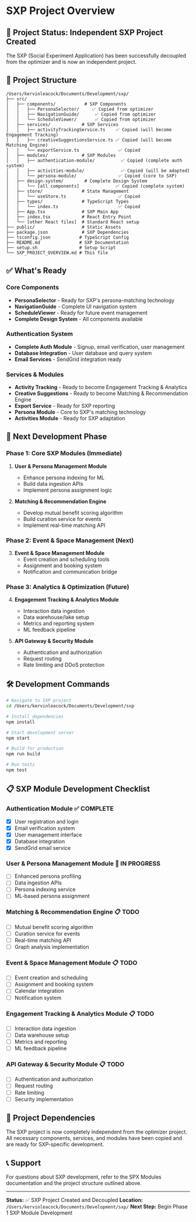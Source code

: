 # SXP Project Overview

## 🎯 Project Status: Independent SXP Project Created

The SXP (Social Experiment Application) has been successfully decoupled from the optimizer and is now an independent project.

## 📁 Project Structure

```
/Users/kervinleacock/Documents/Development/sxp/
├── src/
│   ├── components/           # SXP Components
│   │   ├── PersonaSelector/     ✅ Copied from optimizer
│   │   ├── NavigationGuide/      ✅ Copied from optimizer
│   │   └── ScheduleViewer/       ✅ Copied from optimizer
│   ├── services/            # SXP Services
│   │   ├── activityTrackingService.ts    ✅ Copied (will become Engagement Tracking)
│   │   ├── creativeSuggestionsService.ts ✅ Copied (will become Matching Engine)
│   │   └── exportService.ts               ✅ Copied
│   ├── modules/             # SXP Modules
│   │   ├── authentication-module/          ✅ Copied (complete auth system)
│   │   ├── activities-module/              ✅ Copied (will be adapted)
│   │   └── persona-module/                ✅ Copied (core to SXP)
│   ├── design-system/        # Complete Design System
│   │   └── [all components]              ✅ Copied (complete system)
│   ├── store/               # State Management
│   │   └── useStore.ts                    ✅ Copied
│   ├── types/               # TypeScript Types
│   │   └── index.ts                       ✅ Copied
│   ├── App.tsx              # SXP Main App
│   ├── index.tsx            # React Entry Point
│   └── [other React files]  # Standard React setup
├── public/                  # Static Assets
├── package.json             # SXP Dependencies
├── tsconfig.json           # TypeScript Config
├── README.md               # SXP Documentation
├── setup.sh                # Setup Script
└── SXP_PROJECT_OVERVIEW.md # This file
```

## ✅ What's Ready

### **Core Components**
- **PersonaSelector** - Ready for SXP's persona-matching technology
- **NavigationGuide** - Complete UI navigation system
- **ScheduleViewer** - Ready for future event management
- **Complete Design System** - All components available

### **Authentication System**
- **Complete Auth Module** - Signup, email verification, user management
- **Database Integration** - User database and query system
- **Email Services** - SendGrid integration ready

### **Services & Modules**
- **Activity Tracking** - Ready to become Engagement Tracking & Analytics
- **Creative Suggestions** - Ready to become Matching & Recommendation Engine
- **Export Service** - Ready for SXP reporting
- **Persona Module** - Core to SXP's matching technology
- **Activities Module** - Ready for SXP adaptation

## 🚀 Next Development Phase

### **Phase 1: Core SXP Modules (Immediate)**
1. **User & Persona Management Module**
   - Enhance persona indexing for ML
   - Build data ingestion APIs
   - Implement persona assignment logic

2. **Matching & Recommendation Engine**
   - Develop mutual benefit scoring algorithm
   - Build curation service for events
   - Implement real-time matching API

### **Phase 2: Event & Space Management (Next)**
3. **Event & Space Management Module**
   - Event creation and scheduling tools
   - Assignment and booking system
   - Notification and communication bridge

### **Phase 3: Analytics & Optimization (Future)**
4. **Engagement Tracking & Analytics Module**
   - Interaction data ingestion
   - Data warehouse/lake setup
   - Metrics and reporting system
   - ML feedback pipeline

5. **API Gateway & Security Module**
   - Authentication and authorization
   - Request routing
   - Rate limiting and DDoS protection

## 🛠️ Development Commands

```bash
# Navigate to SXP project
cd /Users/kervinleacock/Documents/Development/sxp

# Install dependencies
npm install

# Start development server
npm start

# Build for production
npm run build

# Run tests
npm test
```

## 📋 SXP Module Development Checklist

### **Authentication Module** ✅ COMPLETE
- [x] User registration and login
- [x] Email verification system
- [x] User management interface
- [x] Database integration
- [x] SendGrid email service

### **User & Persona Management Module** 🔄 IN PROGRESS
- [ ] Enhanced persona profiling
- [ ] Data ingestion APIs
- [ ] Persona indexing service
- [ ] ML-based persona assignment

### **Matching & Recommendation Engine** 📋 TODO
- [ ] Mutual benefit scoring algorithm
- [ ] Curation service for events
- [ ] Real-time matching API
- [ ] Graph analysis implementation

### **Event & Space Management Module** 📋 TODO
- [ ] Event creation and scheduling
- [ ] Assignment and booking system
- [ ] Calendar integration
- [ ] Notification system

### **Engagement Tracking & Analytics Module** 📋 TODO
- [ ] Interaction data ingestion
- [ ] Data warehouse setup
- [ ] Metrics and reporting
- [ ] ML feedback pipeline

### **API Gateway & Security Module** 📋 TODO
- [ ] Authentication and authorization
- [ ] Request routing
- [ ] Rate limiting
- [ ] Security implementation

## 🔗 Project Dependencies

The SXP project is now completely independent from the optimizer project. All necessary components, services, and modules have been copied and are ready for SXP-specific development.

## 📞 Support

For questions about SXP development, refer to the SPX Modules documentation and the project structure outlined above.

---

**Status:** ✅ SXP Project Created and Decoupled
**Location:** `/Users/kervinleacock/Documents/Development/sxp/`
**Next Step:** Begin Phase 1 SXP Module Development
